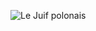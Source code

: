 ![Le Juif polonais](https://upload.wikimedia.org/wikipedia/commons/thumb/7/7e/Sacred_ibis_%28Threskiornis_aethiopicus%29.jpg/350px-Sacred_ibis_%28Threskiornis_aethiopicus%29.jpg)